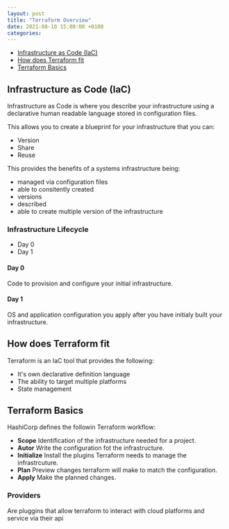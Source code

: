 ```yaml
---
layout: post
title: "Terraform Overview"
date: 2021-08-10 15:00:00 +0100
categories:
---
```




- [Infrastructure as Code (IaC)](#infrastructure-as-code)
- [How does Terraform fit](#how-does-terraform-fit)
- [Terraform Basics](#terraform-basics)

## Infrastructure as Code (IaC)

Infrastructure as Code is where you describe your infrastructure using a declarative human readable language stored in configuration files.

This allows you to create a blueprint for your infrastructure that you can:

- Version
- Share
- Reuse

This provides the benefits of a systems infrastructure being:

- managed via configuration files
- able to consitently created
- versions
- described
- able to create multiple version of the infrastructure

### Infrastructure Lifecycle

- Day 0
- Day 1


#### Day 0

Code to provision and configure your initial infrastructure.

#### Day 1

OS and application configuration you apply after you have initialy built your infrastructure.


## How does Terraform fit

Terraform is an IaC tool that provides the following:

- It's own declarative definition language
- The ability to target multiple platforms
- State management


## Terraform Basics

HashiCorp defines the followin Terraform workflow:

- __Scope__ Identification of the infrastructure needed for a project.
- __Autor__ Write the configuration fot the infrastructure.
- __Initialize__ Install the plugins Terraform needs to manage the infrastrcuture.
- __Plan__ Preview changes terraform will make to match the configuration.
- __Apply__ Make the planned changes.

### Providers 

Are pluggins that allow terraform to interact with cloud platforms and service via their api


```

```

